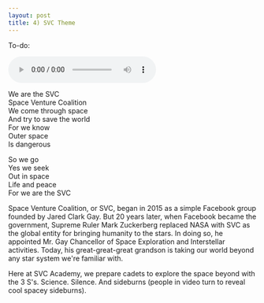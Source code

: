 ```yaml
---
layout: post
title: 4) SVC Theme
---
```

To-do: 

<audio controls>
<source src="{{ site.baseurl }}/audio/svc-theme.mp3" type="audio/mpeg">
</audio>

We are the SVC  
Space Venture Coalition  
We come through space  
And try to save the world  
For we know  
Outer space  
Is dangerous


So we go  
Yes we seek  
Out in space   
Life and peace  
For we are the SVC




Space Venture Coalition, or SVC, began in 2015 as a simple Facebook group founded by Jared Clark Gay. But 20 years later, when Facebook became the government, Supreme Ruler Mark Zuckerberg replaced NASA with SVC as the global entity for bringing humanity to the stars. In doing so, he appointed Mr. Gay Chancellor of Space Exploration and Interstellar activities. Today, his great-great-great grandson is taking our world beyond any star system we're familiar with.

Here at SVC Academy, we prepare cadets to explore the space beyond with the 3 S's. Science. Silence. And sideburns (people in video turn to reveal cool spacey sideburns).